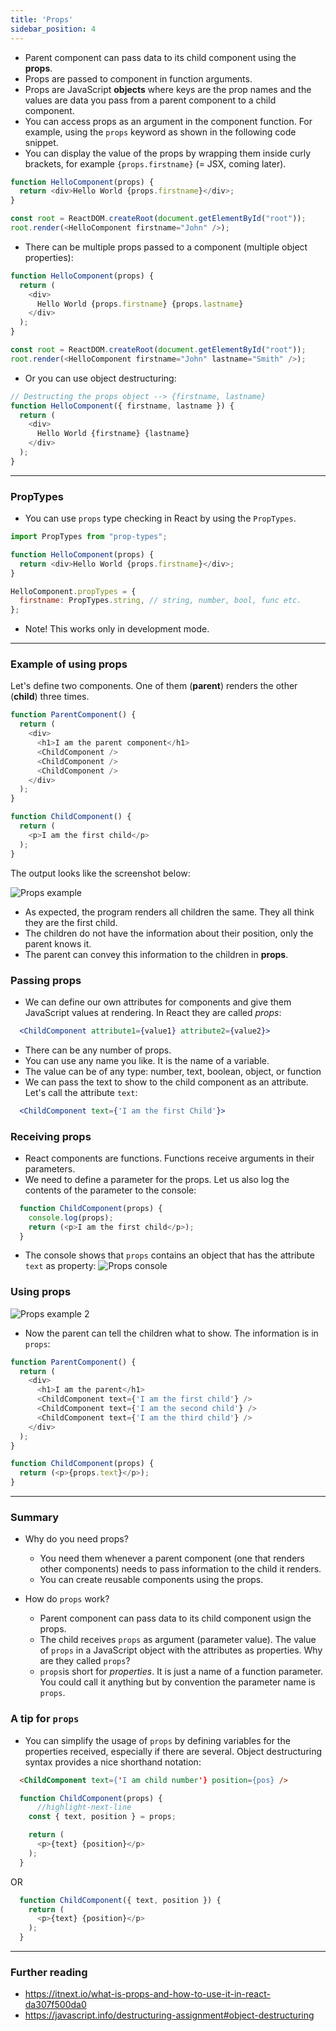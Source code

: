 ```yaml
---
title: 'Props'
sidebar_position: 4
---
```

- Parent component can pass data to its child component using the **props**. 
- Props are passed to component in function arguments.
- Props are JavaScript **objects** where keys are the prop names and the values are data you pass from a parent component to a child component.
- You can access props as an argument in the component function. For example, using the `props` keyword as shown in the following code snippet.
- You can display the value of the props by wrapping them inside curly brackets, for example `{props.firstname}` (= JSX, coming later).

```js
function HelloComponent(props) {
  return <div>Hello World {props.firstname}</div>;
}

const root = ReactDOM.createRoot(document.getElementById("root"));
root.render(<HelloComponent firstname="John" />);
```
- There can be multiple props passed to a component (multiple object properties):
```js
function HelloComponent(props) {
  return (
    <div>
      Hello World {props.firstname} {props.lastname}
    </div>
  );
}

const root = ReactDOM.createRoot(document.getElementById("root"));
root.render(<HelloComponent firstname="John" lastname="Smith" />);
```
- Or you can use object destructuring:
```js
// Destructing the props object --> {firstname, lastname}
function HelloComponent({ firstname, lastname }) {
  return (
    <div>
      Hello World {firstname} {lastname}
    </div>
  );
}
```
---
### PropTypes

- You can use `props` type checking in React by using the `PropTypes`.

```js
import PropTypes from "prop-types";

function HelloComponent(props) {
  return <div>Hello World {props.firstname}</div>;
}

HelloComponent.propTypes = {
  firstname: PropTypes.string, // string, number, bool, func etc.
};
```
- Note! This works only in development mode.
---
### Example of using props
Let's define two components. One of them (__parent__) renders the other (__child__) three times.
```js
function ParentComponent() {
  return (
    <div>
      <h1>I am the parent component</h1>
      <ChildComponent />
      <ChildComponent />
      <ChildComponent />
    </div>
  );
}

function ChildComponent() {
  return (
    <p>I am the first child</p>
  );
}
```
The output looks like the screenshot below:

![Props example](./img/props_example_1.png)

- As expected, the program renders all children the same. They all think they are the first child.
- The children do not have the information about their position, only the parent knows it.
- The parent can convey this information to the children in __props__. 

### Passing props
- We can define our own attributes for components and give them JavaScript values at rendering. In React they are called _props_:
```jsx
  <ChildComponent attribute1={value1} attribute2={value2}>
```
- There can be any number of props. 
- You can use any name you like. It is the name of a variable.
- The value can be of any type: number, text, boolean, object, or function
- We can pass the text to show to the child component as an attribute. Let's call the attribute `text`:
```jsx
  <ChildComponent text={'I am the first Child'}>
```
### Receiving props
- React components are functions. Functions receive arguments in their parameters. 
- We need to define a parameter for the props. Let us also log the contents of the parameter to the console:
```javascript
  function ChildComponent(props) {
    console.log(props);
    return (<p>I am the first child</p>);
  }
```
- The console shows that `props` contains an object that has the attribute `text` as property:
![Props console](./img/props_console.png)

### Using props
![Props example 2](./img/props_example_2.png)
- Now the parent can tell the children what to show. The information is in `props`: 
```javascript
function ParentComponent() {
  return (
    <div>
      <h1>I am the parent</h1>
      <ChildComponent text={'I am the first child'} />
      <ChildComponent text={'I am the second child'} />
      <ChildComponent text={'I am the third child'} />
    </div>
  );
}

function ChildComponent(props) {
  return (<p>{props.text}</p>);
}
```
---
### Summary
- Why do you need props?
  - You need them whenever a parent component (one that renders other components) needs to pass information to the child it renders.
  - You can create reusable components using the props.

- How do `props` work?
  - Parent component can pass data to its child component usign the props.
  - The child receives `props` as argument (parameter value). The value of `props` in a JavaScript object with the attributes as properties. 
  Why are they called `props`?
  - `props`is short for _properties_. It is just a name of a function parameter. You could call it anything but by convention the parameter name is `props`.

### A tip for `props`
- You can simplify the usage of `props` by defining variables for the properties received, especially if there are several. Object destructuring syntax provides a nice shorthand notation:
```html
  <ChildComponent text={'I am child number'} position={pos} />
```

```javascript
  function ChildComponent(props) {
      //highlight-next-line
    const { text, position } = props;

    return (
      <p>{text} {position}</p>
    );
  }
```
OR

```javascript
  function ChildComponent({ text, position }) {
    return (
      <p>{text} {position}</p>
    );
  }
```

---
### Further reading

- https://itnext.io/what-is-props-and-how-to-use-it-in-react-da307f500da0
- https://javascript.info/destructuring-assignment#object-destructuring


